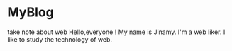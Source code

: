 # MyBlog
take note about web
Hello,everyone ! My name is Jinamy. I'm a web liker. I like to study the technology of web.
